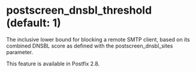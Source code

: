 # postscreen_dnsbl_threshold (default: 1)
 The inclusive lower bound for blocking a remote SMTP client, based on
its combined DNSBL score as defined with the postscreen\_dnsbl\_sites
parameter. 


 This feature is available in Postfix 2.8. 


